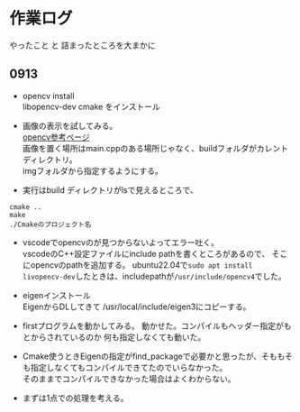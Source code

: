 # 作業ログ
やったこと と 詰まったところを大まかに
## 0913
- opencv install  
libopencv-dev cmake をインストール

- 画像の表示を試してみる。  
[opencv参考ページ](https://www.qoosky.io/techs/ad1e4deb05)  
画像を置く場所はmain.cppのある場所じゃなく、buildフォルダがカレントディレクトリ。  
imgフォルダから指定するようにする。

- 実行はbuild ディレクトリがlsで見えるところで、
```
cmake ..
make 
./Cmakeのプロジェクト名
```

- vscodeでopencvのが見つからないよってエラー吐く。  
vscodeのC++設定ファイルにinclude pathを書くところがあるので、 そこにopencvのpathを追加する。
ubuntu22.04で`sudo apt install livopencv-dev`したときは、includepathが`/usr/include/opencv4`でした。

- eigenインストール  
EigenからDLしてきて /usr/local/include/eigen3にコピーする。

- firstプログラムを動かしてみる。
動かせた。コンパイルもヘッダー指定がもとからされているのか 何も指定しなくても動いた。

- Cmake使うときEigenの指定がfind_packageで必要かと思ったが、そももそも指定しなくてもコンパイルできてたのでいらなかった。  
そのままでコンパイルできなかった場合はよくわからない。

- まずは1点での処理を考える。